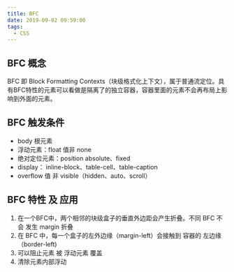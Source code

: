 ```yaml
---
title: BFC
date: 2019-09-02 09:59:00
tags:
  - CSS
---
```


## BFC 概念

BFC 即 Block Formatting Contexts（块级格式化上下文），属于普通流定位。具有BFC特性的元素可以看做是隔离了的独立容器，容器里面的元素不会再布局上影响到外面的元素。

<!-- more -->

## BFC 触发条件

- body 根元素
- 浮动元素：float 值非 none
- 绝对定位元素：position absolute、fixed
- display： inline-block、table-cell、table-caption
- overflow 值 非 visible（hidden、auto、scroll）

## BFC 特性 及 应用

1. 在一个BFC中，两个相邻的块级盒子的垂直外边距会产生折叠。不同 BFC 不会 发生 margin 折叠
2. 在 BFC 中，每一个盒子的左外边缘（margin-left）会接触到 容器的 左边缘（border-left)
3. 可以阻止元素 被 浮动元素 覆盖
4. 清除元素内部浮动
